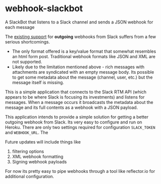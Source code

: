 # webhook-slackbot
A SlackBot that listens to a Slack channel and sends a JSON webhook for each message

The [existing support](https://api.slack.com/outgoing-webhooks) for **outgoing** webhooks from Slack suffers from a few serious shortcomings.
- The only format offered is a key/value format that somewhat resembles an html form post. Traditional webhook formats like JSON and XML are not supported.
- Likely due to the limitation mentioned above - rich messages with attachments are syndicated with an empty message body. Its possible to get some metadata about the message (channel, user, etc.) but the message itself is missing.

This is a simple application that connects to the Slack RTM API (which appears to be where Slack is focusing its investments) and listens for messages. When a message occurs it broadcasts the metadata about the message and its full contents as a webhook with a JSON payload.

This application intends to provide a simple solution for getting a better outgoing webhook from Slack. Its very easy to configure and run on Heroku. There are only two settings required for configuration `SLACK_TOKEN` and `WEBHOOK_URL`. The 

Future updates will include things like
1. filtering options
2. XML webhook formatting
3. Signing webhook payloads

For now its pretty easy to pipe webhooks through a tool like reflector.io for additional configuration.
